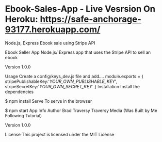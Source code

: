 # Ebook-Sales-App - Live Vesrsion On Heroku: https://safe-anchorage-93177.herokuapp.com/
Node.js, Express Ebook sale using Stripe API

Ebook Seller App
Node.js/ Express app that uses the Stripe API to sell an ebook

Version
1.0.0

Usage
Create a config/keys_dev.js file and add....
module.exports = {
  stripePublishableKey:'_YOUR_OWN_PUBLISHABLE_KEY_',
  stripeSecretKey:'_YOUR_OWN_SECRET_KEY_'
}
Installation
Install the dependencies

$ npm install
Serve
To serve in the browser

$ npm start
App Info
Author
Brad Traversy Traversy Media
(Was Built by Me Following Tutorial)

Version
1.0.0

License
This project is licensed under the MIT License
